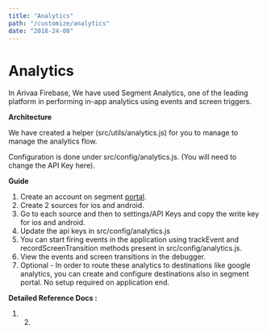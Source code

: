 ```yaml
---
title: "Analytics"
path: "/customize/analytics"
date: "2018-24-08"
---
```


# Analytics

In Arivaa Firebase, We have used Segment Analytics, one of the leading platform in performing in-app analytics using events and screen triggers.

**Architecture**

We have created a helper \(src/utils/analytics.js\) for you to manage to manage the analytics flow.

Configuration is done under src/config/analytics.js. \(You will need to change the API Key here\).

**Guide**

1. Create an account on segment [portal](https://app.segment.com).
2. Create 2 sources for ios and android.
3. Go to each source and then to settings/API Keys and copy the write key for ios and android.
4. Update the api keys in src/config/analytics.js
5. You can start firing events in the application using trackEvent and recordScreenTransition methods present in src/config/analytics.js.
6. View the events and screen transitions in the debugger.
7. Optional - In order to route these analytics to destinations like google analytics, you can create and configure destinations also in segment portal. No setup required on application end.

**Detailed Reference Docs :**

1. 2. 


